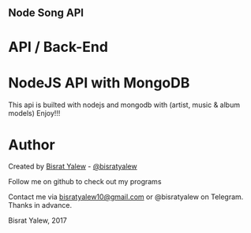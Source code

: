 <h2> Node Song API </h2>

# API / Back-End

NodeJS API with MongoDB
=======================

<p>This api is builted with nodejs and mongodb with (artist, music & album models)  Enjoy!!! </p>


Author
======

Created by [Bisrat Yalew](https://linkedin.com/in/bisratyalew) - [@bisratyalew](mailto:bisratyalew10@gmail.com)

Follow me on github to check out my programs

Contact me via bisratyalew10@gmail.com or @bisratyalew on Telegram.  
Thanks in advance.

Bisrat Yalew, 2017  
